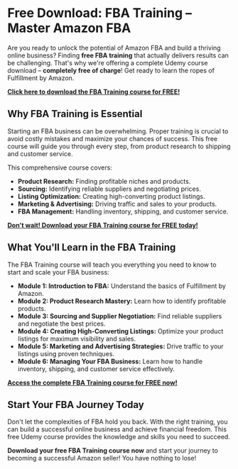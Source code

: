 # Free Download: FBA Training – Master Amazon FBA

Are you ready to unlock the potential of Amazon FBA and build a thriving online business? Finding **free FBA training** that actually delivers results can be challenging. That's why we're offering a complete Udemy course download – **completely free of charge**! Get ready to learn the ropes of Fulfillment by Amazon.

[**Click here to download the FBA Training course for FREE!**](https://udemywork.com/fba-training)

## Why FBA Training is Essential

Starting an FBA business can be overwhelming. Proper training is crucial to avoid costly mistakes and maximize your chances of success. This free course will guide you through every step, from product research to shipping and customer service.

This comprehensive course covers:
*   **Product Research:** Finding profitable niches and products.
*   **Sourcing:** Identifying reliable suppliers and negotiating prices.
*   **Listing Optimization:** Creating high-converting product listings.
*   **Marketing & Advertising:** Driving traffic and sales to your products.
*   **FBA Management:** Handling inventory, shipping, and customer service.

[**Don't wait! Download your FBA Training course for FREE today!**](https://udemywork.com/fba-training)

## What You'll Learn in the FBA Training

The FBA Training course will teach you everything you need to know to start and scale your FBA business:

*   **Module 1: Introduction to FBA:** Understand the basics of Fulfillment by Amazon.
*   **Module 2: Product Research Mastery:** Learn how to identify profitable products.
*   **Module 3: Sourcing and Supplier Negotiation:** Find reliable suppliers and negotiate the best prices.
*   **Module 4: Creating High-Converting Listings:** Optimize your product listings for maximum visibility and sales.
*   **Module 5: Marketing and Advertising Strategies:** Drive traffic to your listings using proven techniques.
*   **Module 6: Managing Your FBA Business:** Learn how to handle inventory, shipping, and customer service effectively.

[**Access the complete FBA Training course for FREE now!**](https://udemywork.com/fba-training)

## Start Your FBA Journey Today

Don't let the complexities of FBA hold you back. With the right training, you can build a successful online business and achieve financial freedom. This free Udemy course provides the knowledge and skills you need to succeed.

**Download your free FBA Training course now** and start your journey to becoming a successful Amazon seller! You have nothing to lose!
